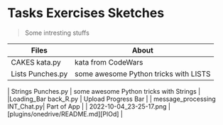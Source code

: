 # Tasks Exercises Sketches
> Some intresting stuffs

| Files | About |
| ------ | ------ |
| CAKES kata.py | kata from CodeWars |
| Lists Punches.py | some awesome Python tricks with LISTS |

| Strings Punches.py | some awesome Python tricks with Strings |
|Loading_Bar back_R.py | Upload Progress Bar |
| message_processing INT_Chat.py| Part of App |
| 2022-10-04_23-25-17.png | [plugins/onedrive/README.md][PlOd] |
